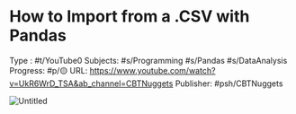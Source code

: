 # How to Import from a .CSV with Pandas
Type : #t/YouTube0
Subjects: #s/Programming #s/Pandas #s/DataAnalysis
Progress: #p/🟡 
URL: https://www.youtube.com/watch?v=UkR6WrD_TSA&ab_channel=CBTNuggets
Publisher: #psh/CBTNuggets


![Untitled](How%20to%20Import%20from%20a%20CSV%20with%20Pandas%202f2b92b8ed2e4efd9e97e8fec3034cec/Untitled.png)